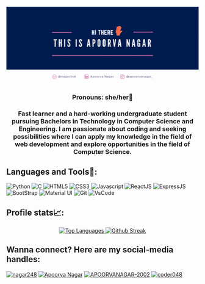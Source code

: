 ![Header Image](https://github.com/APOORVANAGAR-2002/APOORVANAGAR-2002/blob/main/github%20header.gif)

<div align="center">
  <h3> Pronouns: she/her👩</h3>
</div>

<h3 align="center">Fast learner and a hard-working undergraduate student pursuing Bachelors in Technology in Computer Science and Engineering. I am passionate about coding and seeking possibilities where I can apply my knowledge in the field of web development and explore opportunities in the field of Computer Science.</h3>

<!-- I am an undergraduate sophomore pursuing a bachelor's degree in Computer Science and Engineering. I have an interest in web development, particularly in the front-end, currently working on the same.
Here are the few programming languages and frameworks, that I am familiar with: -->

## Languages and Tools🔧:

![Python](https://img.shields.io/badge/Python-FFD43B?style=for-the-badge&logo=python&logoColor=darkgreen.png)
![C](https://img.shields.io/badge/C-00599C?style=for-the-badge&logo=c&logoColor=white)
![HTML5](https://img.shields.io/badge/HTML5-E34F26?style=for-the-badge&logo=html5&logoColor=white)
![CSS3](https://img.shields.io/badge/CSS3-1572B6?style=for-the-badge&logo=css3&logoColor=white)
![Javascript](https://img.shields.io/badge/JavaScript-F7DF1E?style=for-the-badge&logo=javascript&logoColor=black)
![ReactJS](https://img.shields.io/badge/React-20232A?style=for-the-badge&logo=react&logoColor=61DAFB)
![ExpressJS](https://img.shields.io/badge/Express.js-404D59?style=for-the-badge)
![BootStrap](https://img.shields.io/badge/Bootstrap-563D7C?style=for-the-badge&logo=bootstrap&logoColor=white)
![Material UI](https://img.shields.io/badge/Material--UI-0081CB?style=for-the-badge&logo=material-ui&logoColor=white)
![Git](https://img.shields.io/badge/Git-F05032?style=for-the-badge&logo=git&logoColor=white)
![VsCode](https://img.shields.io/badge/Visual_Studio_Code-0078D4?style=for-the-badge&logo=visual%20studio%20code&logoColor=white)

## Profile stats📈:

<div align="center">
<a href="https://github.com/anuraghazra/github-readme-stats">
  <img width="40%" src="https://github-readme-stats.vercel.app/api/top-langs/?username=APOORVANAGAR-2002&layout=compact&theme=dark" alt="Top Languages">
</a>
<a href="https://git.io/streak-stats">
  <img width="50%" src="https://github-readme-streak-stats.herokuapp.com/?user=APOORVANAGAR-2002&theme=dark" alt="Github Streak">
</a>
</div>

## Wanna connect? Here are my social-media handles:
<p align="left">
<a href="https://twitter.com/nagar248" target="blank"><img align="center" src="https://raw.githubusercontent.com/rahuldkjain/github-profile-readme-generator/master/src/images/icons/Social/twitter.svg" alt="nagar248" height="30" width="40" /></a>
<a href="https://www.linkedin.com/in/apoorva-nagar-251b9318b/" target="blank"><img align="center" src="https://raw.githubusercontent.com/rahuldkjain/github-profile-readme-generator/master/src/images/icons/Social/linked-in-alt.svg" alt="Apoorva Nagar" height="30" width="40" /></a>
<a href="https://github.com/APOORVANAGAR-2002" target="blank"><img align="center" src="https://raw.githubusercontent.com/rahuldkjain/github-profile-readme-generator/master/src/images/icons/Social/github.svg" alt="APOORVANAGAR-2002" height="30" width="40" /></a>
<a href="https://leetcode.com/CODER_048/" target="blank"><img align="center" src="https://raw.githubusercontent.com/rahuldkjain/github-profile-readme-generator/master/src/images/icons/Social/leet-code.svg" alt="coder048" height="30" width="40" /></a>
</p>
